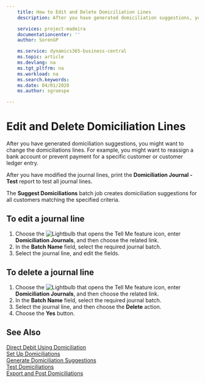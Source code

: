 ```yaml
---
    title: How to Edit and Delete Domiciliation Lines
    description: After you have generated domiciliation suggestions, you might want to change the domiciliations lines. For example, you might want to reassign a bank account or prevent payment for a specific customer or customer ledger entry.

    services: project-madeira 
    documentationcenter: ''
    author: SorenGP

    ms.service: dynamics365-business-central
    ms.topic: article
    ms.devlang: na
    ms.tgt_pltfrm: na
    ms.workload: na
    ms.search.keywords:
    ms.date: 04/01/2020
    ms.author: sgroespe

---
```

# Edit and Delete Domiciliation Lines
After you have generated domiciliation suggestions, you might want to change the domiciliations lines. For example, you might want to reassign a bank account or prevent payment for a specific customer or customer ledger entry.  

After you have modified the journal lines, print the **Domiciliation Journal - Test** report to test all journal lines.  

The **Suggest Domiciliations** batch job creates domiciliation suggestions for all customers matching the specified criteria.  

## To edit a journal line  

1.  Choose the ![Lightbulb that opens the Tell Me feature](../../media/ui-search/search_small.png "Tell me what you want to do") icon, enter **Domiciliation Journals**, and then choose the related link.  
2.  In the **Batch Name** field, select the required journal batch.  
3.  Select the journal line, and edit the fields.  

## To delete a journal line  

1.  Choose the ![Lightbulb that opens the Tell Me feature](../../media/ui-search/search_small.png "Tell me what you want to do") icon, enter **Domiciliation Journals**, and then choose the related link.  
2.  In the **Batch Name** field, select the required journal batch.  
3.  Select the journal line, and then choose the **Delete** action.  
4.  Choose the **Yes** button.  

## See Also  
 [Direct Debit Using Domiciliation](direct-debit-using-domiciliation.md)   
 [Set Up Domiciliations](how-to-set-up-domiciliations.md)   
 [Generate Domiciliation Suggestions](how-to-generate-domiciliation-suggestions.md)   
 [Test Domiciliations](how-to-test-domiciliations.md)   
 [Export and Post Domiciliations](how-to-export-and-post-domiciliations.md)
